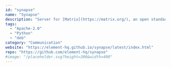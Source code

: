 ```yaml
---
id: "synapse"
name: "Synapse"
description: "Server for [Matrix](https://matrix.org/), an open standard for decentralized persistent communication."
tags:
  - "Apache-2.0"
  - "Python"
  - "deb"
category: "Communication"
website: "https://element-hq.github.io/synapse/latest/index.html"
repo: "https://github.com/element-hq/synapse"
#image: "/placeholder.svg?height=300&width=400"
---
```


